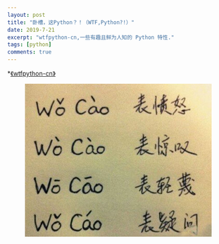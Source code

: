 ```yaml
---
layout: post
title: "卧槽，这Python？！（WTF,Python?!）"
date: 2019-7-21
excerpt: "wtfpython-cn,一些有趣且鲜为人知的 Python 特性."
tags: [python]
comments: true
---
```

*[《wtfpython-cn》](https://github.com/leisurelicht/wtfpython-cn)

<figure>
	<a href="assets/img/wtfpython_cn.jpg"><img src="assets/img/wtfpython_cn.jpg"></a>
</figure>
